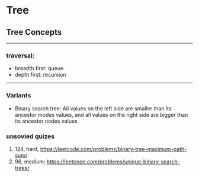 # Tree

## Tree Concepts

---

### traversal:

- breadth first: queue
- depth first: recursion

---

### Variants

- Binary search tree: All values on the left side are smaller than its ancestor modes values, and all values on the right side are bigger than its ancestor nodes values


### unsovled quizes

1. 124, hard, https://leetcode.com/problems/binary-tree-maximum-path-sum/
2. 96, medium: https://leetcode.com/problems/unique-binary-search-trees/